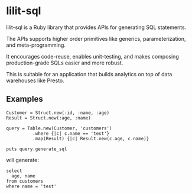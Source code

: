 lilit-sql
==========

lilit-sql is a Ruby library that provides APIs for generating SQL statements. 

The APIs supports higher order primitives like generics, parameterization, and meta-programming.

It encourages code-reuse, enables unit-testing, and makes composing production-grade SQLs easier and more robust.

This is suitable for an application that builds analytics on top of data warehouses like Presto.

Examples
---------

```
Customer = Struct.new(:id, :name, :age)
Result = Struct.new(:age, :name)
  
query = Table.new(Customer, 'customers')
          .where {|c| c.name == 'test'}
          .map(Result) {|c| Result.new(c.age, c.name)}

puts query.generate_sql
```

will generate:

```
select
  age, name
from customers
where name = 'test'
```
